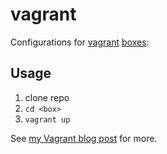 vagrant
=======

Configurations for [vagrant](https://docs.vagrantup.com/v2/) [boxes](https://atlas.hashicorp.com/boxes/search):

Usage
-----

1. clone repo
2. `cd <box>`
3. `vagrant up`

See [my Vagrant blog post](https://github.com/jreisinger/blog/blob/master/posts/vagrant.md) for more.
